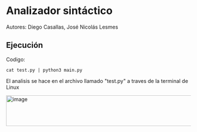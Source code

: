 # Analizador sintáctico
Autores: Diego Casallas, José Nicolás Lesmes

## Ejecución

Codigo:
```
cat test.py | python3 main.py
```
El analisis se hace en el archivo llamado "test.py" a traves de la terminal de Linux

<img width="801" height="84" alt="image" src="https://github.com/user-attachments/assets/3d2ba2db-19a4-408a-84c5-1691cc51fd80" />

